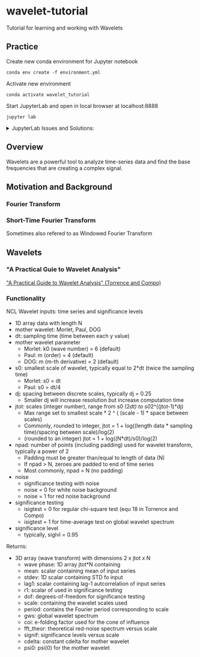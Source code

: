 # wavelet-tutorial
Tutorial for learning and working with Wavelets

## Practice
Create new conda environment for Jupyter notebook

```
conda env create -f environment.yml
```

Activate new environment

```
conda activate wavelet_tutorial
```

Start JupyterLab and open in local browser at localhost:8888

```
jupyter lab
```

<details closed>
<summary>JupyterLab Issues and Solutions:</summary>
<br>
If the browser opens, but JupyterLab displays an empty page try `http://127.0.0.1:8888/lab` instead of the default `http://localhost:8888/lab`. If this does not work, try switching browsers (Firefox, Chrome, Safari, etc...)

If the browser opens, but JupyterLab prompts you for a password/token: `Token authentication is enabled`

The token that JupyterLab is expecting can be found in the terminal where `jupyter lab` command is running as `http://localhost:8888/lab?token=<TOKEN/PASSWORD>` or `http://127.0.0.1:8888/lab?token=<TOKEN/PASSWORD>`

An example of the Jupyter output:

```
[I 2024-01-17 11:40:47.517 ServerApp] Jupyter Server 2.10.0 is running at:
[I 2024-01-17 11:40:47.517 ServerApp] http://localhost:8888/lab?token=b735c83f6f7a7d31a60cb773fc9bf3b392b14227396e26c3
[I 2024-01-17 11:40:47.517 ServerApp]     http://127.0.0.1:8888/lab?token=b735c83f6f7a7d31a60cb773fc9bf3b392b14227396e26c3
[I 2024-01-17 11:40:47.517 ServerApp] Use Control-C to stop this server and shut down all kernels (twice to skip confirmation).
[C 2024-01-17 11:40:47.547 ServerApp]

    To access the server, open this file in a browser:
        file:///home/user/.local/share/jupyter/runtime/jpserver-6001-open.html
    Or copy and paste one of these URLs:
        http://localhost:8888/lab?token=b735c83f6f7a7d31a60cb773fc9bf3b392b14227396e26c3
        http://127.0.0.1:8888/lab?token=b735c83f6f7a7d31a60cb773fc9bf3b392b14227396e26c3
```
</details>

## Overview
Wavelets are a powerful tool to analyze time-series data and find the base frequencies that are creating a complex signal. 

## Motivation and Background

### Fourier Transform

### Short-Time Fourier Transform

Sometimes also refered to as Windowed Fourier Transform

## Wavelets

### "A Practical Guie to Wavelet Analysis"

["A Practical Guide to Wavelet Analysis" (Torrence and Compo)](https://psl.noaa.gov/people/gilbert.p.compo/Torrence_compo1998.pdf)

### Functionality

NCL Wavelet inputs: time series and significance levels

- 1D array data with length N
- mother wavelet: Morlet, Paul, DOG
- dt: sampling time (time between each y value)
- mother wavelet parameter
	- Morlet: k0 (wave number) = 6 (default)
	- Paul: m (order) = 4 (default)
	- DOG: m (m-th derivative) = 2 (default)
- s0: smallest scale of wavelet, typically equal to 2*dt (twice the sampling time)
	- Morlet: s0 = dt
	- Paul: s0 = dt/4
- dj: spacing between discrete scales, typically dj = 0.25
	- Smaller dj will increase resolution but increase computation time
- jtot: scales (integer number), range from s0 (2*dt) to s0*2^((jtot-1)*dj)
	- Max range set to smallest scale * 2 ^ ( (scale - 1) * space between scales)
	- Commonly, rounded to integer, jtot = 1 + log((length data * sampling time)/spacing between scale)/log(2)
	- (rounded to an integer) jtot = 1 + log((N*dt)/s0)/log(2)
- npad: number of points (including padding) used for wavelet transform, typically a power of 2
	- Padding must be greater than/equal to length of data (N)
	- If npad > N, zeroes are padded to end of time series
	- Most commonly, npad = N (no padding)
- noise
	- significance testing with noise
	- noise = 0 for white noise background
	- noise = 1 for red noise background
- significance testing
	- isigtest = 0 for regular chi-square test (equ 18 in Torrence and Compo)
	- isigtest = 1 for time-average test on global wavelet spectrum
- significance level
	- typically, siglvl = 0.95

Returns:

- 3D array (wave transform) with dimensions 2 x jtot x N
	- wave phase: 1D array jtot*N containing 
	- mean: scalar containing mean of input series
	- stdev: 1D scalar containing STD fo input
	- lag1: scalar containing lag-1 autcorrelation of input series
	- r1: scalar of used in significance testing
	- dof: degrees-of-freedom for significance testing
	- scale: containing the wavelet scales used
	- period: contains the Fourier period corresponding to scale
	- gws: global wavelet spectrum
	- coi: e-folding factor used for the cone of influence
	- fft_theor: theoretical red-noise spectrum versus scale
	- signif: significance levels versus scale
	- cdelta: constant cdelta for mother wavelet
	- psi0: psi(0) for the mother wavelet

